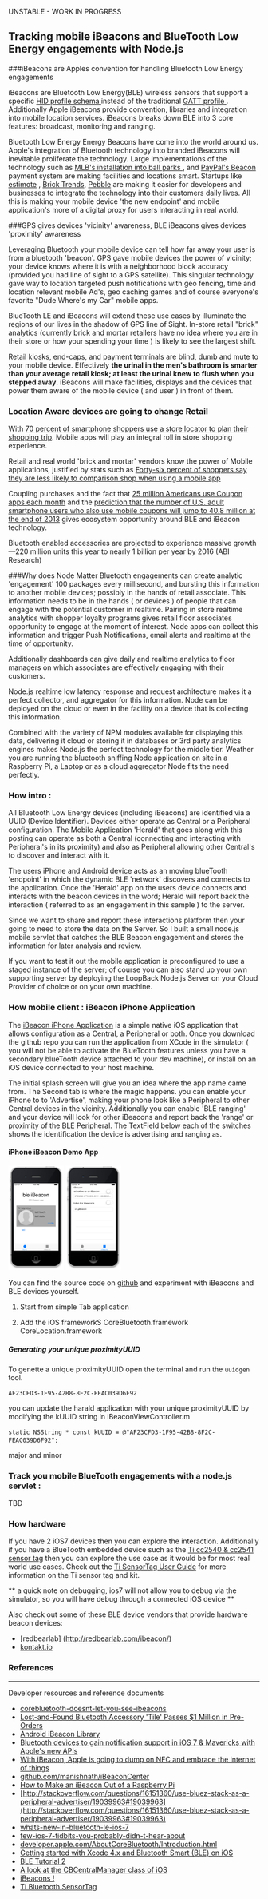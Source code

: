 
UNSTABLE - WORK IN PROGRESS

Tracking mobile iBeacons and BlueTooth Low Energy engagements with Node.js
--

###iBeacons are Apples convention for handling Bluetooth Low Energy engagements

iBeacons are Bluetooth Low Energy(BLE) wireless sensors that support a specific [HID profile schema ](https://developer.bluetooth.org/TechnologyOverview/Pages/HID.aspx) instead of the traditional [GATT profile ](http://en.wikipedia.org/wiki/Bluetooth_profile#Attribute_Profile_.28ATT.29).  Additionally Apple iBeacons provide convention, libraries and integration into mobile location services.  iBeacons breaks down BLE into 3 core features: broadcast, monitoring and ranging.

Bluetooth Low Energy Energy Beacons have come into the world around us.  Apple's integration of Bluetooth technology into branded iBeacons will inevitable proliferate the technology.  Large implementations of the technology such as [ MLB's installation into ball parks ](http://techcrunch.com/2013/09/29/mlbs-ibeacon-experiment-may-signal-a-whole-new-ball-game-for-location-tracking/), and [PayPal's Beacon ](https://www.paypal.com/us/webapps/mpp/beacon ) payment system are making facilities and locations smart. Startups like [estimote](http://estimote.com) , [Brick Trends](http://bricktrends.com), [Pebble](http://pebble.com) are making it easier for developers and businesses to integrate the technology into their customers daily lives.  All this is making your mobile device 'the new endpoint' and mobile application's more of a digital proxy for users interacting in real world.

###GPS gives devices 'vicinity' awareness, BLE iBeacons gives devices 'proximity' awareness

Leveraging Bluetooth your mobile device can tell how far away your user is from a bluetooth 'beacon'.  GPS gave mobile devices the power of vicinity; your device knows where it is with a neighborhood block accuracy (provided you had line of sight to a GPS satellite).  This singular technology gave way to location targeted push notifications with geo fencing, time and location relevant mobile Ad's, geo caching games and of course everyone's favorite "Dude Where's my Car" mobile apps.

BlueTooth LE and iBeacons will extend these use cases by illuminate the regions of our lives in the shadow of GPS line of Sight.  In-store retail "brick" analytics (currently brick and mortar retailers have no idea where you are in their store or how your spending your time ) is likely to see the largest shift.

Retail kiosks, end-caps, and payment terminals are blind, dumb and mute to your mobile device.  Effectively **the urinal in the men's bathroom is smarter than your average retail kiosk; at least the urinal knew to flush when you stepped away**. iBeacons will make facilities, displays and the devices that power them aware of the mobile device ( and user ) in front of them.

### Location Aware devices are going to change Retail

With [70 percent of smartphone shoppers use a store locator to plan their shopping trip](http://www.nielsen.com/us/en/newswire/2013/a-mobile-shoppers-journey--from-the-couch-to-the-store--and-back.html).  Mobile apps will play an integral roll in store shopping experience.

Retail and real world 'brick and mortar' vendors know the power of Mobile applications, justified by stats such as [Forty-six percent of shoppers say they are less likely to comparison shop when using a mobile app](http://www.comscore.com/Insights/Presentations_and_Whitepapers/2013/Choices_Channels_and_Convenience_Enhancing_the_Online_Shopping_Experience)

Coupling purchases and the fact that [25 million Americans use Coupon apps each month](https://www.npd.com/wps/portal/npd/us/news/press-releases/pr_120523/) and the [prediction that the number of U.S. adult smartphone users who also use mobile coupons will jump to 40.8 million at the end of 2013](http://www.emarketer.com/Article/Digital-Coupons-Mobile-Give-Cheapskates-Staying-Power/1009847#Jy3uKPRgRE7lZiuJ.99) gives ecosystem opportunity around BLE and iBeacon technology.

Bluetooth enabled accessories are projected to experience massive growth—220 million units this year to nearly 1 billion per year by 2016 (ABI Research)

###Why does Node Matter
Bluetooth engagements can create analytic 'engagement' 100 packages every millisecond, and bursting this information to another mobile devices; possibly in the hands of retail associate. This information needs to be in the hands ( or devices ) of people that can engage with the potential customer in realtime.  Pairing in store realtime analytics with shopper loyalty programs gives retail floor associates opportunity to engage at the moment of interest.  Node apps can collect this information and trigger Push Notifications, email alerts and realtime at the time of opportunity.

Additionally dashboards can give daily and realtime analytics to floor managers on which associates are effectively engaging with their customers. 

Node.js realtime low latency response and request architecture makes it a perfect collector, and aggregator for this information.  Node can be deployed on the cloud or even in the facility on a device that is collecting this information. 

Combined with the variety of NPM modules available for displaying this data, delivering it cloud or storing it in databases or 3rd party analytics engines makes Node.js the perfect technology for the middle tier. Weather you are running the bluetooth sniffing Node application on site in a Raspberry Pi, a Laptop or as a cloud aggregator Node fits the need perfectly.

### How intro :

All Bluetooth Low Energy devices (including iBeacons) are identified via a UUID (Device Identifier).  Devices either operate as Central or  a Peripheral configuration.  The Mobile Application 'Herald' that goes along with this posting can operate as both a Central (connecting and interacting with Peripheral's in its proximity) and also as Peripheral allowing other Central's to discover and interact with it.

The users iPhone and Android device acts as an moving blueTooth 'endpoint' in which the dynamic BLE 'network' discovers and connects to the application.  Once the 'Herald' app on the users device connects and interacts with the beacon devices in the word; Herald will report back the interaction ( referred to as an engagement in this sample ) to the server.

Since we want to share and report these interactions platform then your going to need to store the data on the Server.  So I built a small node.js mobile servlet that catches the BLE Beacon engagement and stores the information for later analysis and review.

If you want to test it out the mobile application is preconfigured to use a staged instance of the server; of course you can also stand up your own supporting server by deploying the LoopBack Node.js Server on your Cloud Provider of choice or on your own machine.

### How mobile client : iBeacon iPhone Application

The [iBeacon iPhone Application](/client-iphone) is a simple native iOS application that allows configuration as a Central, a Peripheral or both. Once you download the github repo you can run the application from XCode in the simulator ( you will not be able to activate the BlueTooth features unless you have a secondary blueTooth device attached to your dev machine), or install on an iOS device connected to your host machine.

The initial splash screen will give you an idea where the app name came from.  The Second tab is where the magic happens.  you can enable your iPhone to to 'Advertise', making your phone look like a Peripheral to other Central devices in the vicinity.   Additionally you can enable 'BLE ranging' and your device will look for other iBeacons and report back the 'range' or proximity of the BLE Peripheral. The TextField below each of the switches shows the identification the device is advertising and ranging as.

#### iPhone iBeacon Demo App

<img src="./screenshots/image1.png" alt="tab Home" height="209">
<img src="./screenshots/image2.png" alt="tab Home" height="209">

You can find the source code on [github](http://github.com/mschmulen/tracking-bluetooth-ibeacons-with-node) and experiment with iBeacons and BLE devices yourself.

1. Start from simple Tab application

2. Add the iOS frameworkS
    	CoreBluetooth.framework
		CoreLocation.framework	
		
##### Generating your unique proximityUUID

To genette a unique proximityUUID open the terminal and run the ```uuidgen``` tool.

```
AF23CFD3-1F95-42B8-8F2C-FEAC039D6F92
```

you can update the harald application with your unique proximityUUID by modifying the kUUID string in iBeaconViewController.m

```
static NSString * const kUUID = @"AF23CFD3-1F95-42B8-8F2C-FEAC039D6F92";
```

major and minor

### Track you mobile BlueTooth engagements with a node.js servlet :

TBD 

### How hardware

If you have 2 iOS7 devices then you can explore the interaction.  Additionally if you have a BlueTooth embedded device such as the 
[Ti cc2540 & cc2541 sensor tag](http://www.ti.com/ww/en/wireless_connectivity/sensortag/index.shtml?DCMP=sensortag&HQS=sensortag-bn) then you can explore the use case as it would be for most real world use cases. Check out the [Ti SensorTag User Guide](http://processors.wiki.ti.com/index.php/SensorTag_User_Guide) for more information on the Ti sensor tag and kit.

** a quick note on debugging, ios7 will not allow you to debug via the simulator, so you will have debug through a connected iOS device **

Also check out some of these BLE device vendors that provide hardware beacon devices:

- [redbearlab] (http://redbearlab.com/ibeacon/)
- [kontakt.io](http://kontakt.io/)

### References 

---

Developer resources and reference documents

- [corebluetooth-doesnt-let-you-see-ibeacons](http://developer.radiusnetworks.com/2013/10/21/corebluetooth-doesnt-let-you-see-ibeacons.html)
- [Lost-and-Found Bluetooth Accessory 'Tile' Passes $1 Million in Pre-Orders](http://www.macrumors.com/2013/07/15/lost-and-found-bluetooth-accessory-tile-passes-1-million-in-pre-orders/)
- [Android iBeacon Library](http://developer.radiusnetworks.com/ibeacon/android/)
- [Bluetooth devices to gain notification support in iOS 7 & Mavericks with Apple's new APIs](http://appleinsider.com/articles/13/06/13/bluetooth-devices-to-gain-notification-support-in-ios-7-mavericks-with-apples-new-apis)
- [With iBeacon, Apple is going to dump on NFC and embrace the internet of things](http://gigaom.com/2013/09/10/with-ibeacon-apple-is-going-to-dump-on-nfc-and-embrace-the-internet-of-things/)
- [github.com/manishnath/iBeaconCenter](https://github.com/manishnath/iBeaconCenter)
- [How to Make an iBeacon Out of a Raspberry Pi](http://developer.radiusnetworks.com/2013/10/09/how-to-make-an-ibeacon-out-of-a-raspberry-pi.html)
- [http://stackoverflow.com/questions/16151360/use-bluez-stack-as-a-peripheral-advertiser/19039963#19039963](http://stackoverflow.com/questions/16151360/use-bluez-stack-as-a-peripheral-advertiser/19039963#19039963)
- [whats-new-in-bluetooth-le-ios-7](http://www.doubleencore.com/2013/09/whats-new-in-bluetooth-le-ios-7/)
- [few-ios-7-tidbits-you-probably-didn-t-hear-about](http://blog.greggant.com/post/62060213476/a-few-ios-7-tidbits-you-probably-didn-t-hear-about)
- [developer.apple.com/AboutCoreBluetooth/Introduction.html](https://developer.apple.com/library/ios/documentation/NetworkingInternetWeb/Conceptual/CoreBluetooth_concepts/AboutCoreBluetooth/Introduction.html#//apple_ref/doc/uid/TP40013257-CH1-SW1)
- [Getting started with Xcode 4.x and Bluetooth Smart (BLE) on iOS](http://web.stalliance.no/blelogg/?page_id=52)
- [BLE Tutorial 2](http://web.stalliance.no/blelogg/?page_id=180)
- [A look at the CBCentralManager class of iOS](http://web.stalliance.no/blelogg/?page_id=131)
- [iBeacons !](http://web.stalliance.no/blelogg/?p=269)
- [Ti Bluetooth SensorTag ](http://processors.wiki.ti.com/index.php/Bluetooth_SensorTag?DCMP=lprf-stdroid&HQS=lprf-stdroid-pr-wiki1)


